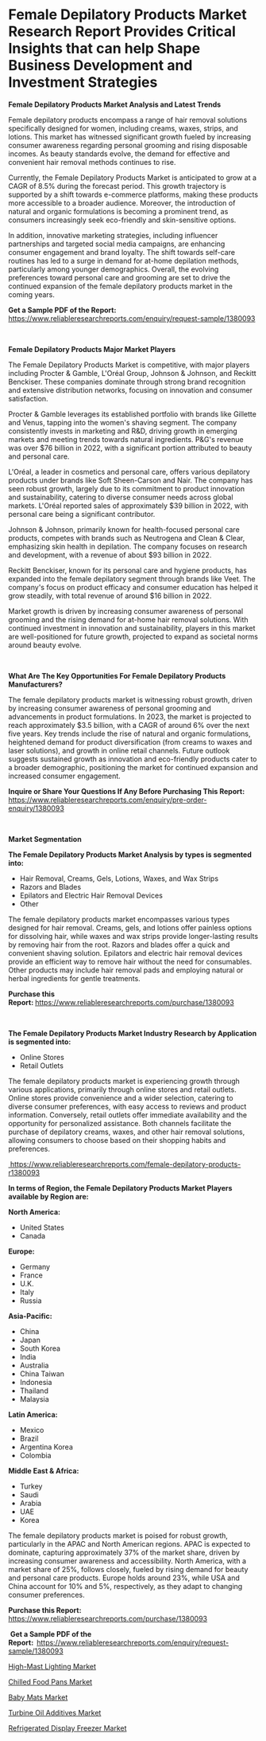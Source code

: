 <p><h1>Female Depilatory Products Market Research Report Provides Critical Insights that can help Shape Business Development and Investment Strategies</h1></p><p><strong>Female Depilatory Products Market Analysis and Latest Trends</strong></p>
<p><p>Female depilatory products encompass a range of hair removal solutions specifically designed for women, including creams, waxes, strips, and lotions. This market has witnessed significant growth fueled by increasing consumer awareness regarding personal grooming and rising disposable incomes. As beauty standards evolve, the demand for effective and convenient hair removal methods continues to rise.</p><p>Currently, the Female Depilatory Products Market is anticipated to grow at a CAGR of 8.5% during the forecast period. This growth trajectory is supported by a shift towards e-commerce platforms, making these products more accessible to a broader audience. Moreover, the introduction of natural and organic formulations is becoming a prominent trend, as consumers increasingly seek eco-friendly and skin-sensitive options.</p><p>In addition, innovative marketing strategies, including influencer partnerships and targeted social media campaigns, are enhancing consumer engagement and brand loyalty. The shift towards self-care routines has led to a surge in demand for at-home depilation methods, particularly among younger demographics. Overall, the evolving preferences toward personal care and grooming are set to drive the continued expansion of the female depilatory products market in the coming years.</p></p>
<p><strong>Get a Sample PDF of the Report:&nbsp;</strong> <a href="https://www.reliableresearchreports.com/enquiry/request-sample/1380093?utm_campaign=13&utm_medium=2&utm_source=Github&utm_content=ia&utm_term=09022025&utm_id=female-depilatory-products">https://www.reliableresearchreports.com/enquiry/request-sample/1380093</a></p>
<p>&nbsp;</p>
<p><strong>Female Depilatory Products Major Market Players</strong></p>
<p><p>The Female Depilatory Products Market is competitive, with major players including Procter & Gamble, L'Oréal Group, Johnson & Johnson, and Reckitt Benckiser. These companies dominate through strong brand recognition and extensive distribution networks, focusing on innovation and consumer satisfaction.</p><p>Procter & Gamble leverages its established portfolio with brands like Gillette and Venus, tapping into the women's shaving segment. The company consistently invests in marketing and R&D, driving growth in emerging markets and meeting trends towards natural ingredients. P&G's revenue was over $76 billion in 2022, with a significant portion attributed to beauty and personal care.</p><p>L'Oréal, a leader in cosmetics and personal care, offers various depilatory products under brands like Soft Sheen-Carson and Nair. The company has seen robust growth, largely due to its commitment to product innovation and sustainability, catering to diverse consumer needs across global markets. L'Oréal reported sales of approximately $39 billion in 2022, with personal care being a significant contributor.</p><p>Johnson & Johnson, primarily known for health-focused personal care products, competes with brands such as Neutrogena and Clean & Clear, emphasizing skin health in depilation. The company focuses on research and development, with a revenue of about $93 billion in 2022.</p><p>Reckitt Benckiser, known for its personal care and hygiene products, has expanded into the female depilatory segment through brands like Veet. The company's focus on product efficacy and consumer education has helped it grow steadily, with total revenue of around $16 billion in 2022.</p><p>Market growth is driven by increasing consumer awareness of personal grooming and the rising demand for at-home hair removal solutions. With continued investment in innovation and sustainability, players in this market are well-positioned for future growth, projected to expand as societal norms around beauty evolve.</p></p>
<p>&nbsp;</p>
<p><strong>What Are The Key Opportunities For Female Depilatory Products Manufacturers?</strong></p>
<p><p>The female depilatory products market is witnessing robust growth, driven by increasing consumer awareness of personal grooming and advancements in product formulations. In 2023, the market is projected to reach approximately $3.5 billion, with a CAGR of around 6% over the next five years. Key trends include the rise of natural and organic formulations, heightened demand for product diversification (from creams to waxes and laser solutions), and growth in online retail channels. Future outlook suggests sustained growth as innovation and eco-friendly products cater to a broader demographic, positioning the market for continued expansion and increased consumer engagement.</p></p>
<p><strong>Inquire or Share Your Questions If Any Before Purchasing This Report:</strong> <a href="https://www.reliableresearchreports.com/enquiry/pre-order-enquiry/1380093?utm_campaign=13&utm_medium=2&utm_source=Github&utm_content=ia&utm_term=09022025&utm_id=female-depilatory-products">https://www.reliableresearchreports.com/enquiry/pre-order-enquiry/1380093</a></p>
<p>&nbsp;</p>
<p><strong>Market Segmentation</strong></p>
<p><strong>The Female Depilatory Products Market Analysis by types is segmented into:</strong></p>
<p><ul><li>Hair Removal, Creams, Gels, Lotions, Waxes, and Wax Strips</li><li>Razors and Blades</li><li>Epilators and Electric Hair Removal Devices</li><li>Other</li></ul></p>
<p><p>The female depilatory products market encompasses various types designed for hair removal. Creams, gels, and lotions offer painless options for dissolving hair, while waxes and wax strips provide longer-lasting results by removing hair from the root. Razors and blades offer a quick and convenient shaving solution. Epilators and electric hair removal devices provide an efficient way to remove hair without the need for consumables. Other products may include hair removal pads and employing natural or herbal ingredients for gentle treatments.</p></p>
<p><strong>Purchase this Report:&nbsp;</strong><a href="https://www.reliableresearchreports.com/purchase/1380093?utm_campaign=13&utm_medium=2&utm_source=Github&utm_content=ia&utm_term=09022025&utm_id=female-depilatory-products">https://www.reliableresearchreports.com/purchase/1380093</a></p>
<p>&nbsp;</p>
<p><strong>The Female Depilatory Products Market Industry Research by Application is segmented into:</strong></p>
<p><ul><li>Online Stores</li><li>Retail Outlets</li></ul></p>
<p><p>The female depilatory products market is experiencing growth through various applications, primarily through online stores and retail outlets. Online stores provide convenience and a wider selection, catering to diverse consumer preferences, with easy access to reviews and product information. Conversely, retail outlets offer immediate availability and the opportunity for personalized assistance. Both channels facilitate the purchase of depilatory creams, waxes, and other hair removal solutions, allowing consumers to choose based on their shopping habits and preferences.</p></p>
<p><a href="https://www.reliableresearchreports.com/female-depilatory-products-r1380093?utm_campaign=13&utm_medium=2&utm_source=Github&utm_content=ia&utm_term=09022025&utm_id=female-depilatory-products">&nbsp;https://www.reliableresearchreports.com/female-depilatory-products-r1380093</a></p>
<p><strong>In terms of Region, the Female Depilatory Products Market Players available by Region are:</strong></p>
<p>
    <p> <strong> North America: </strong>
        <ul>
            <li>United States</li>
            <li>Canada</li>
        </ul>
        </p> 
    <p> <strong> Europe: </strong>
        <ul>
            <li>Germany</li>
            <li>France</li>
            <li>U.K.</li>
            <li>Italy</li>
            <li>Russia</li>
        </ul>
        </p> 
    <p> <strong> Asia-Pacific: </strong>
        <ul>
            <li>China</li>
            <li>Japan</li>
            <li>South Korea</li>
            <li>India</li>
            <li>Australia</li>
            <li>China Taiwan</li>
            <li>Indonesia</li>
            <li>Thailand</li>
            <li>Malaysia</li>
        </ul>
        </p> 
    <p> <strong> Latin America: </strong>
        <ul>
            <li>Mexico</li>
            <li>Brazil</li>
            <li>Argentina Korea</li>
            <li>Colombia</li>
        </ul>
        </p> 
    <p> <strong> Middle East & Africa: </strong>
        <ul>
            <li>Turkey</li>
            <li>Saudi</li>
            <li>Arabia</li>
            <li>UAE</li>
            <li>Korea</li>
        </ul>
    </p>
    </p>
<p><p>The female depilatory products market is poised for robust growth, particularly in the APAC and North American regions. APAC is expected to dominate, capturing approximately 37% of the market share, driven by increasing consumer awareness and accessibility. North America, with a market share of 25%, follows closely, fueled by rising demand for beauty and personal care products. Europe holds around 23%, while USA and China account for 10% and 5%, respectively, as they adapt to changing consumer preferences.</p></p>
<p><strong>Purchase this Report: </strong><a href="https://www.reliableresearchreports.com/purchase/1380093?utm_campaign=13&utm_medium=2&utm_source=Github&utm_content=ia&utm_term=09022025&utm_id=female-depilatory-products">https://www.reliableresearchreports.com/purchase/1380093</a></p>
<p>&nbsp;<strong>Get a Sample PDF of the Report:&nbsp;&nbsp;</strong><a href="https://www.reliableresearchreports.com/enquiry/request-sample/1380093?utm_campaign=13&utm_medium=2&utm_source=Github&utm_content=ia&utm_term=09022025&utm_id=female-depilatory-products">https://www.reliableresearchreports.com/enquiry/request-sample/1380093</a></p>
<p><strong></strong></p>
<p><p><a href="https://github.com/peddicehle/Market-Research-Report-List-1/blob/main/high-mast-lighting-market.md?utm_campaign=13&utm_medium=2&utm_source=Github&utm_content=ia&utm_term=09022025&utm_id=female-depilatory-products">High-Mast Lighting Market</a></p><p><a href="https://github.com/njockebogris/Market-Research-Report-List-1/blob/main/chilled-food-pans-market.md?utm_campaign=13&utm_medium=2&utm_source=Github&utm_content=ia&utm_term=09022025&utm_id=female-depilatory-products">Chilled Food Pans Market</a></p><p><a href="https://github.com/popupioo/Market-Research-Report-List-1/blob/main/baby-mats-market.md?utm_campaign=13&utm_medium=2&utm_source=Github&utm_content=ia&utm_term=09022025&utm_id=female-depilatory-products">Baby Mats Market</a></p><p><a href="https://github.com/abantolemox08/Market-Research-Report-List-1/blob/main/turbine-oil-additives-market.md?utm_campaign=13&utm_medium=2&utm_source=Github&utm_content=ia&utm_term=09022025&utm_id=female-depilatory-products">Turbine Oil Additives Market</a></p><p><a href="https://github.com/ahmalaloanne/Market-Research-Report-List-1/blob/main/refrigerated-display-freezer-market.md?utm_campaign=13&utm_medium=2&utm_source=Github&utm_content=ia&utm_term=09022025&utm_id=female-depilatory-products">Refrigerated Display Freezer Market</a></p></p>